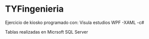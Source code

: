 # TYFingenieria
 
Ejercicio de kiosko programado con:
Visula estudios
 WPF
  -XAML
  -c#
  
Tablas realizadas en Micrsoft SQL Server
